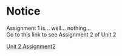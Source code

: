 # Notice

Assignment 1 is... well... nothing...<br>
Go to this link to see Assignment 2 of Unit 2

[Unit 2.Assignment2](https://github.com/ArcticFoxCommander/JavaWithEclipse-Season-2/tree/b5823dd2eb552937778d3d4ba6e3a4f9885dd8d4/src/unit2/Assignment2)